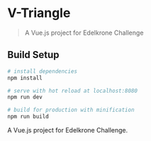 # V-Triangle

> A Vue.js project for Edelkrone Challenge

## Build Setup

``` bash
# install dependencies
npm install

# serve with hot reload at localhost:8080
npm run dev

# build for production with minification
npm run build
```

A Vue.js project for Edelkrone Challenge.

